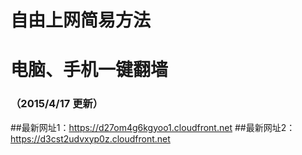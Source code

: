 # 自由上网简易方法
# 电脑、手机一键翻墙
### （2015/4/17 更新）

##最新网址1：https://d27om4g6kgyoo1.cloudfront.net
##最新网址2：https://d3cst2udvxyp0z.cloudfront.net


